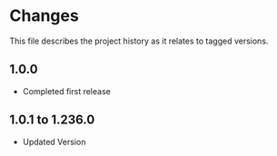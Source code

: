 # Changes
This file describes the project history as it relates to tagged versions.

## 1.0.0
- Completed first release

## 1.0.1 to 1.236.0
- Updated Version
